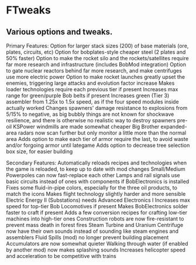 # FTweaks
Various options and tweaks.
-----------------
Primary Features:
Option for larger stack sizes (200) of base materials (ore, plates, circuits, etc)
Option for bobplates-style cheaper steel (2 plates and 50% faster)
Option to make the rocket silo and the rockets/satellites require far more research and infrastructure (includes BobMod integration)
Option to gate nuclear reactors behind far more research, and make centrifuges use more electric power
Option to make rocket launches greatly upset the enemies, triggering large attacks and evolution factor increase
Makes loader technologies require each previous tier if present
Increases max range for green/purple Bob belts if present
Increases green (Tier 3) assembler from 1.25x to 1.5x speed, as if the four speed modules inside actually worked
Changes spawners' damage resistance to explosions from 5/15% to negative, as big bubbly things are not known for shockwave resilience, and there is otherwise no realistic way to destroy spawners pre-oil
KSPower windmills are made somewhat cheaper
Big Brother expanded-area radars now scan further but only monitor a little more than the normal area
Adds option to make each tier of armor require the last, to avoid waste and/or forgoing armor until lategame
Adds option to decrease tree selection box size, for easier building


Secondary Features:
Automatically reloads recipes and technologies when the game is reloaded, to keep up to date with mod changes
Small/Medium Powerpoles can now fast-replace each other
Lamps and rail signals use basic circuits instead of ones with components if BobElectronics is installed
Fixes some fluid-in-pipe colors, especially for the three oil products, to match the icons
Makes flight technology slightly harder and more sensible
Electric Energy II (Substations) needs Advanced Electronics I
Increases max speed for top-tier Bob Locomotives if present
Makes BobElectronics solder faster to craft if present
Adds a few conversion recipes for crafting low-tier machines into high-tier ones
Construction robots are now fire-resistant to prevent mass death in forest fires
Steam Turbine and Uranium Centrifuge now have their own sounds instead of sounding like steam engines and assemblers
Fluid Spills (mod) no longer prevent building placement
Accumulators are now somewhat quieter
Walking through water (if enabled by another mod) now makes splashing sounds
Increases helicopter speed and acceleration to be competitive with trains
